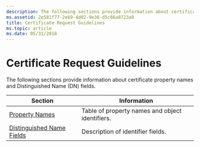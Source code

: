 ```yaml
---
description: The following sections provide information about certificate property names and Distinguished Name (DN) fields.
ms.assetid: 2e581f77-2e69-4d02-9e36-d5c66a8723a0
title: Certificate Request Guidelines
ms.topic: article
ms.date: 05/31/2018
---
```


# Certificate Request Guidelines

The following sections provide information about certificate property names and Distinguished Name (DN) fields.



| Section                                                    | Information                                     |
|------------------------------------------------------------|-------------------------------------------------|
| [Property Names](property-names.md)                       | Table of property names and object identifiers. |
| [Distinguished Name Fields](distinguished-name-fields.md) | Description of identifier fields.               |



 

 

 



